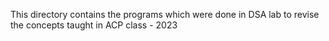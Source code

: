 This directory contains the programs which were done in DSA lab to revise the concepts taught in ACP class - 2023